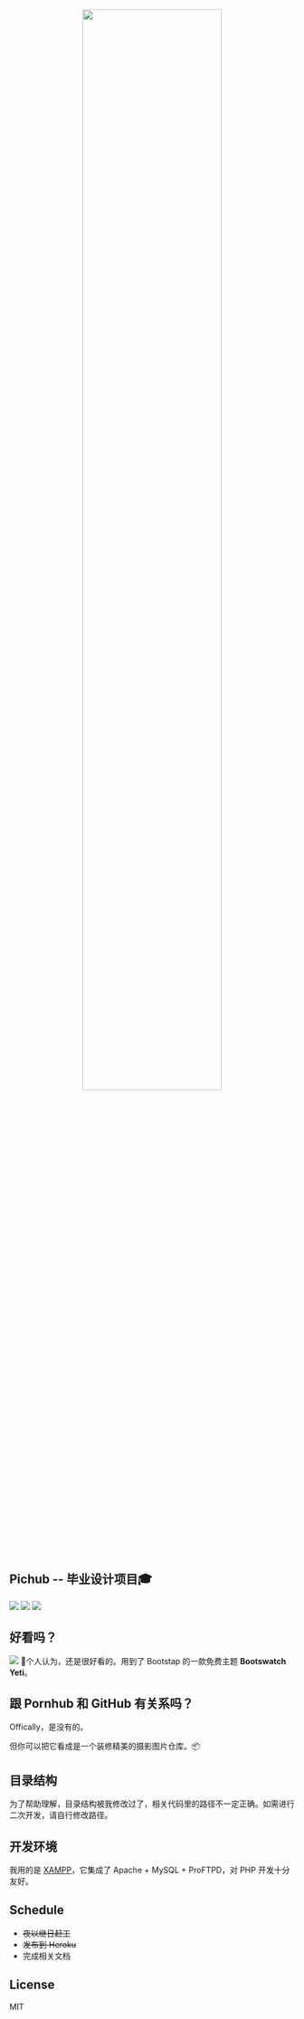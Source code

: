 <div align=center>
    <img src="https://ws1.sinaimg.cn/large/006tNc79ly1g24rr5zfooj31400dcwem.jpg" width="70%"/>
</div>

## Pichub -- 毕业设计项目🎓

![](https://img.shields.io/badge/for-Graduation-brightgreen.svg?style=flat-square)
![](https://img.shields.io/badge/sometimes-pass-orange.svg?style=flat-square)
![](https://img.shields.io/badge/license-MIT-blue.svg?style=flat-square)

## 好看吗？
![](https://ws1.sinaimg.cn/large/006tNc79ly1g2cwyuaq1xj31hc0u0e81.jpg)
🎉个人认为，还是很好看的。用到了 Bootstap 的一款免费主题 **Bootswatch Yeti**。  

## 跟 Pornhub 和 GitHub 有关系吗？
Offically，是没有的。  

但你可以把它看成是一个装修精美的摄影图片仓库。📦

## 目录结构
为了帮助理解，目录结构被我修改过了，相关代码里的路径不一定正确。如需进行二次开发，请自行修改路径。

## 开发环境
我用的是 [XAMPP](https://www.apachefriends.org/index.html)，它集成了 Apache + MySQL + ProFTPD，对 PHP 开发十分友好。

## Schedule
- ~~夜以继日赶工~~
- ~~发布到 Heroku~~
- 完成相关文档

## License
MIT

